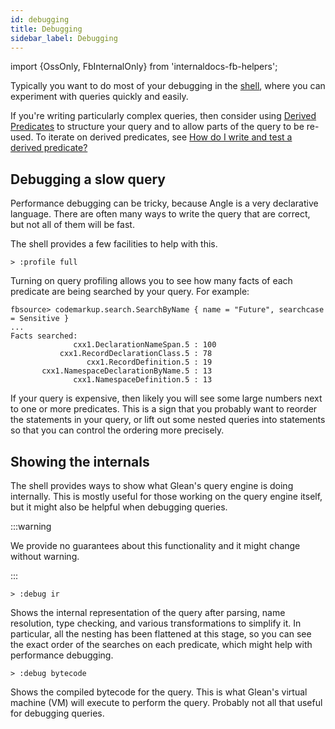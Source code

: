 ```yaml
---
id: debugging
title: Debugging
sidebar_label: Debugging
---
```


import {OssOnly, FbInternalOnly} from 'internaldocs-fb-helpers';

Typically you want to do most of your debugging in the
[shell](../shell.md), where you can experiment with queries quickly and
easily.

If you're writing particularly complex queries, then consider using [Derived Predicates](../derived.md) to structure your query and to allow parts of the query to be re-used. To iterate on derived predicates, see [How do I write and test a derived predicate?](../derived.md#how-do-i-write-and-test)

## Debugging a slow query

Performance debugging can be tricky, because Angle is a very declarative language. There are often many ways to write the query that are correct, but not all of them will be fast.

The shell provides a few facilities to help with this.

```
> :profile full
```

Turning on query profiling allows you to see how many facts of each predicate are being searched by your query. For example:

```
fbsource> codemarkup.search.SearchByName { name = "Future", searchcase = Sensitive }
...
Facts searched:
              cxx1.DeclarationNameSpan.5 : 100
           cxx1.RecordDeclarationClass.5 : 78
                 cxx1.RecordDefinition.5 : 19
       cxx1.NamespaceDeclarationByName.5 : 13
              cxx1.NamespaceDefinition.5 : 13
```

If your query is expensive, then likely you will see some large numbers next to one or more predicates. This is a sign that you probably want to reorder the statements in your query, or lift out some nested queries into statements so that you can control the ordering more precisely.

## Showing the internals

The shell provides ways to show what Glean's query engine is doing internally. This is mostly useful for those working on the query engine itself, but it might also be helpful when debugging queries.

:::warning

We provide no guarantees about this functionality and it might change
without warning.

:::

 ```lang=sh
 > :debug ir
 ```

Shows the internal representation of the query after parsing, name resolution, type checking, and various transformations to simplify it.  In particular, all the nesting has been flattened at this stage, so you can see the exact order of the searches on each predicate, which might help with performance debugging.

```lang=sh
> :debug bytecode
```

Shows the compiled bytecode for the query. This is what Glean's virtual machine (VM) will execute to perform the query. Probably not all that useful for debugging queries.
